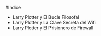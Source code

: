 #Indice

* Larry Plotter y El Bucle Filosofal
* Larry Plotter y La Clave Secreta del Wifi
* Larry Plotter y El Prisionero de Firewall
